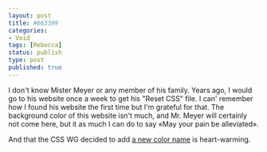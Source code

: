 ```yaml
---
layout: post
title: #663399
categories:
- Void
tags: [Rebecca]
status: publish
type: post
published: true
---
```


I don't know Mister Meyer or any member of his family. Years ago, I would go to his website once a week to get his "Reset CSS" file. I can' remember how I found his website the first time but I'm grateful for that. The background color of this website isn't much, and Mr. Meyer will certainly not come here, but it as much I can do to say «May your pain be alleviated».

And that the CSS WG decided to add [a new color name](http://lists.w3.org/Archives/Public/www-style/2014Jun/0312.html) is heart-warming.